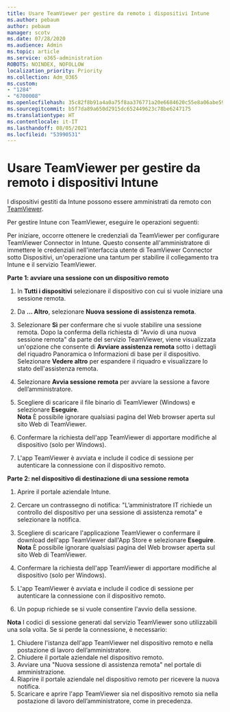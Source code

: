 ```yaml
---
title: Usare TeamViewer per gestire da remoto i dispositivi Intune
ms.author: pebaum
author: pebaum
manager: scotv
ms.date: 07/28/2020
ms.audience: Admin
ms.topic: article
ms.service: o365-administration
ROBOTS: NOINDEX, NOFOLLOW
localization_priority: Priority
ms.collection: Adm_O365
ms.custom:
- "1284"
- "6700008"
ms.openlocfilehash: 35c82f8b91a4a0a75f8aa376771a20e6684620c55e8a06abe59db22cab945139
ms.sourcegitcommit: b5f7da89a650d2915dc652449623c78be6247175
ms.translationtype: HT
ms.contentlocale: it-IT
ms.lasthandoff: 08/05/2021
ms.locfileid: "53990531"
---
```

# <a name="use-teamviewer-to-remotely-administer-intune-devices"></a>Usare TeamViewer per gestire da remoto i dispositivi Intune

I dispositivi gestiti da Intune possono essere amministrati da remoto con [TeamViewer](https://www.teamviewer.com/).

Per gestire Intune con TeamViewer, eseguire le operazioni seguenti: 

Per iniziare, occorre ottenere le credenziali da TeamViewer per configurare TeamViewer Connector in Intune. Questo consente all'amministratore di immettere le credenziali nell'interfaccia utente di TeamViewer Connector sotto Dispositivi, un'operazione una tantum per stabilire il collegamento tra Intune e il servizio TeamViewer.

**Parte 1: avviare una sessione con un dispositivo remoto**

1. In **Tutti i dispositivi** selezionare il dispositivo con cui si vuole iniziare una sessione remota.
2. Da **... Altro**, selezionare **Nuova sessione di assistenza remota**.
3. Selezionare **Sì** per confermare che si vuole stabilire una sessione remota.
    Dopo la conferma della richiesta di "Avvio di una nuova sessione remota" da parte del servizio TeamViewer, viene visualizzata un'opzione che consente di **Avviare assistenza remota** sotto i dettagli del riquadro Panoramica o Informazioni di base per il dispositivo. Selezionare **Vedere altro** per espandere il riquadro e visualizzare lo stato dell'assistenza remota.
4. Selezionare **Avvia sessione remota** per avviare la sessione a favore dell’amministratore.
5. Scegliere di scaricare il file binario di TeamViewer (Windows) e selezionare **Eseguire**.<br/>
    **Nota** È possibile ignorare qualsiasi pagina del Web browser aperta sul sito Web di TeamViewer.

6. Confermare la richiesta dell'app TeamViewer di apportare modifiche al dispositivo (solo per Windows).
7. L'app TeamViewer è avviata e include il codice di sessione per autenticare la connessione con il dispositivo remoto.

**Parte 2: nel dispositivo di destinazione di una sessione remota**

1. Aprire il portale aziendale Intune.
2. Cercare un contrassegno di notifica: "L’amministratore IT richiede un controllo del dispositivo per una sessione di assistenza remota" e selezionare la notifica.
3. Scegliere di scaricare l'applicazione TeamViewer o confermare il download dell'app TeamViewer dall'App Store e selezionare **Eseguire**.
    **Nota** È possibile ignorare qualsiasi pagina del Web browser aperta sul sito Web di TeamViewer.

4. Confermare la richiesta dell'app TeamViewer di apportare modifiche al dispositivo (solo per Windows).
5. L'app TeamViewer è avviata e include il codice di sessione per autenticare la connessione con il dispositivo remoto.
6. Un popup richiede se si vuole consentire l'avvio della sessione.

**Nota** I codici di sessione generati dal servizio TeamViewer sono utilizzabili una sola volta. Se si perde la connessione, è necessario:

1. Chiudere l'istanza dell'app TeamViewer nel dispositivo remoto e nella postazione di lavoro dell’amministratore.
2. Chiudere il portale aziendale nel dispositivo remoto.
3. Avviare una "Nuova sessione di assistenza remota" nel portale di amministrazione.
4. Riaprire il portale aziendale nel dispositivo remoto per ricevere la nuova notifica.
5. Scaricare e aprire l'app TeamViewer sia nel dispositivo remoto sia nella postazione di lavoro dell’amministratore, come in precedenza.